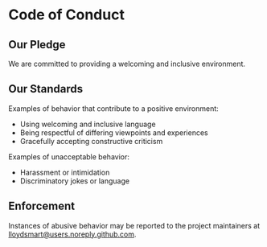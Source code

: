 # Code of Conduct

## Our Pledge

We are committed to providing a welcoming and inclusive environment.

## Our Standards

Examples of behavior that contribute to a positive environment:

- Using welcoming and inclusive language
- Being respectful of differing viewpoints and experiences
- Gracefully accepting constructive criticism

Examples of unacceptable behavior:

- Harassment or intimidation
- Discriminatory jokes or language

## Enforcement

Instances of abusive behavior may be reported to the project maintainers at [lloydsmart@users.noreply.github.com](mailto:lloydsmart@users.noreply.github.com).
